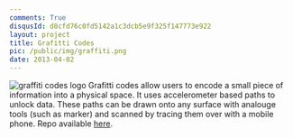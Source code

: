 ```yaml
---
comments: True
disqusId: d8cfd76c0fd5142a1c3dcb5e9f325f147773e922
layout: project
title: Grafitti Codes
pic: /public/img/graffiti.png
date: 2013-04-02
---
```

![graffiti codes logo]({{site.baseurl}}{{page.pic}})
Grafitti codes allow users to encode a 
small piece of information into a physical space. It uses 
accelerometer based paths to unlock data. These paths can be 
drawn onto any surface with analouge tools (such as marker) and 
scanned by tracing them over with a mobile phone. Repo 
available 
[here](https://github.com/JeremyRubin/Graffiti-codes).

